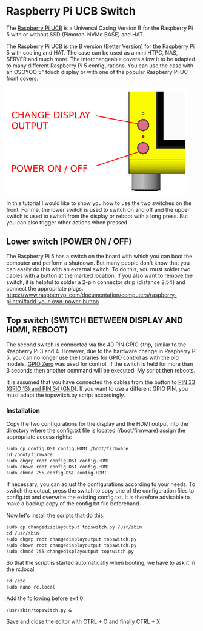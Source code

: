# Raspberry Pi UCB Switch
The [Raspberry Pi UCB](https://www.thingiverse.com/thing:6618915/) is a Universal Casing Version B for the Raspberry Pi 5 with or without SSD (Pimoroni NVMe BASE) and HAT. 

The Raspberry Pi UCB is the B version (Better Version) for the Raspberry Pi 5 with cooling and HAT. The case can be used as a mini HTPC, NAS, SERVER and much more. The interchangeable covers allow it to be adapted to many different Raspberry Pi 5 configurations. You can use the case with an OSOYOO 5" touch display or with one of the popular Raspberry Pi UC front covers.

![Raspberry Pi UCB](https://github.com/HKHH/UCB_SWITCH/blob/main/image/frontswitch.png)

In this tutorial I would like to show you how to use the two switches on the front. For me, the lower switch is used to switch on and off and the upper switch is used to switch from the display or reboot with a long press. But you can also trigger other actions when pressed.

## Lower switch (POWER ON / OFF)
The Raspberry Pi 5 has a switch on the board with which you can boot the computer and perform a shutdown. But many people don't know that you can easily do this with an external switch.
To do this, you must solder two cables with a button at the marked location. If you also want to remove the switch, it is helpful to solder a 2-pin connector strip (distance 2.54) and connect the appropriate plugs.
https://www.raspberrypi.com/documentation/computers/raspberry-pi.html#add-your-own-power-button

## Top switch (SWITCH BETWEEN DISPLAY AND HDMI, REBOOT)
The second switch is connected via the 40 PIN GPIO strip, similar to the Raspberry Pi 3 and 4. However, due to the hardware change in Raspberry Pi 5, you can no longer use the libraries for GPIO control as with the old models. [GPIO Zero](https://gpiozero.readthedocs.io/en/stable/installing.html) was used for control.
If the switch is held for more than 3 seconds then another command will be executed. My script then reboots.

It is assumed that you have connected the cables from the button to [PIN 33 (GPIO 13) and PIN 34 (GND)](https://www.raspberrypi.com/documentation/computers/raspberry-pi.html). If you want to use a different GPIO PIN, you must adapt the topswitch.py script accordingly.

### Installation
Copy the two configurations for the display and the HDMI output into the directory where the config.txt file is located (/boot/firmware) assign the appropriate access rights:
```
sudo cp config.DSI config.HDMI /boot/firmware
cd /boot/firmware
sudo chgrp root config.DSI config.HDMI
sudo chown root config.DSI config.HDMI
sudo chmod 755 config.DSI config.HDMI
```
If necessary, you can adjust the configurations according to your needs.
To switch the output, press the switch to copy one of the configuration files to config.txt and overwrite the existing config.txt. It is therefore advisable to make a backup copy of the config.txt file beforehand.

Now let's install the scripts that do this:
```
sudo cp changedisplayoutput topswitch.py /usr/sbin
cd /usr/sbin
sudo chgrp root changedisplayoutput topswitch.py
sudo chown root changedisplayoutput topswitch.py
sudo chmod 755 changedisplayoutput topswitch.py
```

So that the script is started automatically when booting, we have to ask it in the rc.local:
```
cd /etc
sudo nano rc.local
```
Add the following before exit 0:
```
/usr/sbin/topswitch.py &
```
Save and close the editor with CTRL + O and finally CTRL + X




